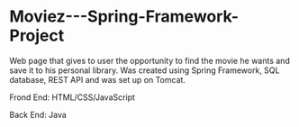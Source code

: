 # Moviez---Spring-Framework-Project

Web page that gives to user the opportunity to find the movie he wants and save it to his personal library.
Was created using Spring Framework, SQL database, REST API and was set up on Tomcat.

Frond End: HTML/CSS/JavaScript

Back End: Java 
